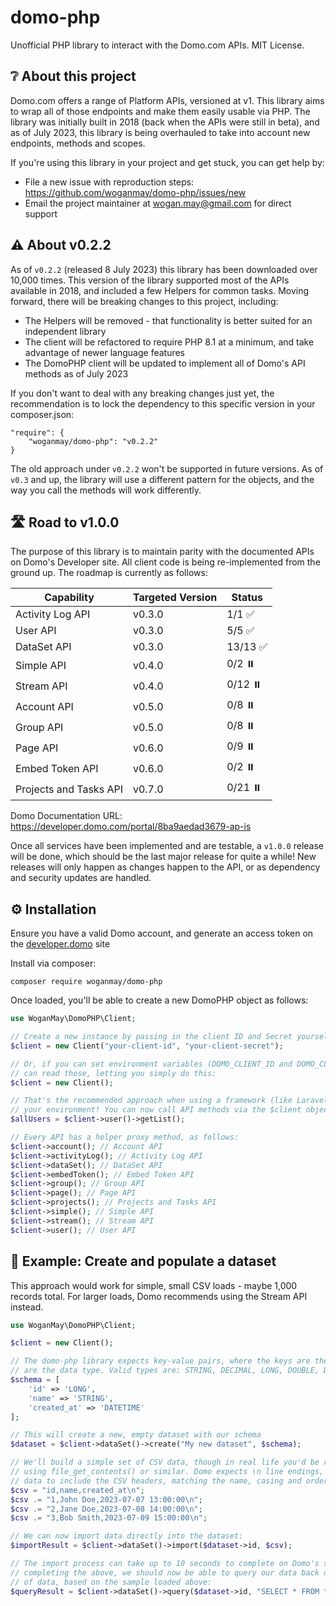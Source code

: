 # domo-php

Unofficial PHP library to interact with the Domo.com APIs. MIT License.

## ❔ About this project

Domo.com offers a range of Platform APIs, versioned at v1. This library aims to wrap all of those endpoints and make 
them easily usable via PHP. The library was initially built in 2018 (back when the APIs were still in beta), and as of
July 2023, this library is being overhauled to take into account new endpoints, methods and scopes.

If you're using this library in your project and get stuck, you can get help by:

* File a new issue with reproduction steps: https://github.com/woganmay/domo-php/issues/new
* Email the project maintainer at [wogan.may@gmail.com](mailto:wogan.may@gmail.com) for direct support

## ⚠️ About v0.2.2

As of `v0.2.2` (released 8 July 2023) this library has been downloaded over 10,000 times. This version of the library
supported most of the APIs available in 2018, and included a few Helpers for common tasks. Moving forward, there will
be breaking changes to this project, including:

* The Helpers will be removed - that functionality is better suited for an independent library
* The client will be refactored to require PHP 8.1 at a minimum, and take advantage of newer language features
* The DomoPHP client will be updated to implement all of Domo's API methods as of July 2023

If you don't want to deal with any breaking changes just yet, the recommendation is to lock the dependency to this 
specific version in your composer.json:

    "require": {
        "woganmay/domo-php": "v0.2.2"
    }

The old approach under `v0.2.2` won't be supported in future versions. As of `v0.3` and up, the library will use a different pattern for 
the objects, and the way you call the methods will work differently. 

## 🛣️ Road to v1.0.0

The purpose of this library is to maintain parity with the documented APIs on Domo's Developer site. All client code is
being re-implemented from the ground up. The roadmap is currently as follows:

| Capability             | Targeted Version | Status  |
|------------------------|------------------|---------|
| Activity Log API       | v0.3.0           | 1/1 ✅   |
| User API               | v0.3.0           | 5/5 ✅   |
| DataSet API            | v0.3.0           | 13/13 ✅ |
| Simple API             | v0.4.0           | 0/2 ⏸️  |
| Stream API             | v0.4.0           | 0/12 ⏸️ |
| Account API            | v0.5.0           | 0/8 ⏸️  |
| Group API              | v0.5.0           | 0/8 ⏸️  |
| Page API               | v0.6.0           | 0/9 ⏸️  |
| Embed Token API        | v0.6.0           | 0/2 ⏸️  |
| Projects and Tasks API | v0.7.0           | 0/21 ⏸️ |

Domo Documentation URL: https://developer.domo.com/portal/8ba9aedad3679-ap-is

Once all services have been implemented and are testable, a `v1.0.0` release will be done, which should be the last 
major release for quite a while! New releases will only happen as changes happen to the API, or as dependency and
security updates are handled.

## ⚙️ Installation

Ensure you have a valid Domo account, and generate an access token on the [developer.domo](https://developer.domo.com/new-client) site

Install via composer:

    composer require woganmay/domo-php
    
Once loaded, you'll be able to create a new DomoPHP object as follows:

```php
use WoganMay\DomoPHP\Client;

// Create a new instance by passing in the client ID and Secret yourself
$client = new Client("your-client-id", "your-client-secret");

// Or, if you can set environment variables (DOMO_CLIENT_ID and DOMO_CLIENT_SECRET), the Client
// can read those, letting you simply do this:
$client = new Client();

// That's the recommended approach when using a framework (like Laravel) that reads .env variables into
// your environment! You can now call API methods via the $client object, for eg:
$allUsers = $client->user()->getList();

// Every API has a helper proxy method, as follows:
$client->account(); // Account API
$client->activityLog(); // Activity Log API
$client->dataSet(); // DataSet API
$client->embedToken(); // Embed Token API
$client->group(); // Group API
$client->page(); // Page API
$client->projects(); // Projects and Tasks API
$client->simple(); // Simple API
$client->stream(); // Stream API
$client->user(); // User API
```

## 📝 Example: Create and populate a dataset

This approach would work for simple, small CSV loads - maybe 1,000 records total. For larger loads, Domo recommends using the Stream API instead.

```php
use WoganMay\DomoPHP\Client;

$client = new Client();

// The domo-php library expects key-value pairs, where the keys are the column headers, and the values
// are the data type. Valid types are: STRING, DECIMAL, LONG, DOUBLE, DATE, DATETIME
$schema = [
    'id' => 'LONG',
    'name' => 'STRING',
    'created_at' => 'DATETIME'
];

// This will create a new, empty dataset with our schema
$dataset = $client->dataSet()->create("My new dataset", $schema);

// We'll build a simple set of CSV data, though in real life you'd be reading this directly from a file,
// using file_get_contents() or similar. Domo expects \n line endings, and for the first line of the provided
// data to include the CSV headers, matching the name, casing and order of the schema declared earlier.
$csv = "id,name,created_at\n";
$csv .= "1,John Doe,2023-07-07 13:00:00\n";
$csv .= "2,Jane Doe,2023-07-08 14:00:00\n";
$csv .= "3,Bob Smith,2023-07-09 15:00:00\n";

// We can now import data directly into the dataset:
$importResult = $client->dataSet()->import($dataset->id, $csv);

// The import process can take up to 10 seconds to complete on Domo's side, so within 10 seconds after
// completing the above, we should now be able to query our data back out. This query would return two rows
// of data, based on the sample loaded above:
$queryResult = $client->dataSet()->query($dataset->id, "SELECT * FROM table WHERE id >= 2");

```
